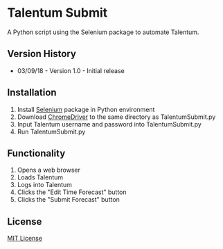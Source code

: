 # Talentum Submit
A Python script using the Selenium package to automate Talentum.

## Version History
* 03/09/18 - Version 1.0 - Initial release

## Installation

1. Install [Selenium](https://www.seleniumhq.org/download) package in Python environment
2. Download [ChromeDriver](https://sites.google.com/a/chromium.org/chromedriver/downloads) to the same directory as TalentumSubmit.py
3. Input Talentum username and password into TalentumSubmit.py
4. Run TalentumSubmit.py

## Functionality

1. Opens a web browser
2. Loads Talentum
3. Logs into Talentum
4. Clicks the "Edit Time Forecast" button
5. Clicks the "Submit Forecast" button

## License
[MIT License](https://opensource.org/licenses/MIT)
